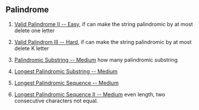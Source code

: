 ## Palindrome

1. [Valid Palindrome II -- Easy](https://leetcode.com/problems/valid-palindrome-ii/), if can make the string palindromic by at most delete one letter

2. [Valid Palindrom III -- Hard](https://leetcode.com/problems/valid-palindrome-iii/submissions/),  if can make the string palindromic by at most delete K letter

3. [Palindromic Substring -- Medium](https://leetcode.com/problems/palindromic-substrings/) how many palindromic substring
4. [Longest Palindromic Substring -- Medium](https://leetcode.com/problems/longest-palindromic-substring/)

5. [Longest Palindromic Sequence -- Medium](https://leetcode.com/problems/longest-palindromic-subsequence/)

6. [Longest Palindromic Sequence II -- Medium](https://leetcode.com/problems/longest-palindromic-subsequence-ii/) even length, two consecutive characters not equal.